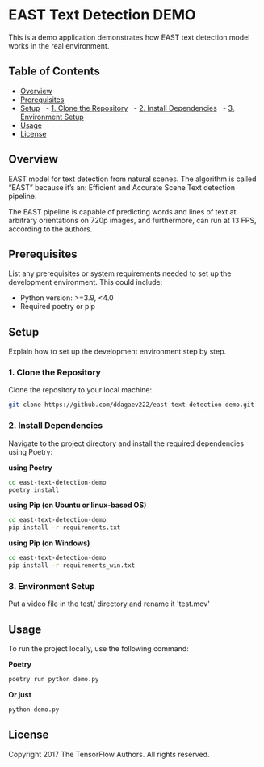 # EAST Text Detection DEMO

This is a demo application demonstrates how EAST text detection model works in the real environment.

## Table of Contents

- [Overview](#overview)
- [Prerequisites](#prerequisites)
- [Setup](#setup)
  - [1. Clone the Repository](#1-clone-the-repository)
  - [2. Install Dependencies](#2-install-dependencies)
  - [3. Environment Setup](#3-environment-setup)
- [Usage](#usage)
- [License](#license)

## Overview

EAST model for text detection from natural scenes.
The algorithm is called “EAST” because it’s an: Efficient and Accurate Scene Text detection pipeline.

The EAST pipeline is capable of predicting words and lines of text at arbitrary orientations on 720p images, and furthermore, can run at 13 FPS, according to the authors.

## Prerequisites

List any prerequisites or system requirements needed to set up the development environment. This could include:

- Python version: >=3.9, <4.0
- Required poetry or pip

## Setup

Explain how to set up the development environment step by step.

### 1. Clone the Repository

Clone the repository to your local machine:

```bash
git clone https://github.com/ddagaev222/east-text-detection-demo.git
```

### 2. Install Dependencies

Navigate to the project directory and install the required dependencies using Poetry:

**using Poetry**
```bash
cd east-text-detection-demo
poetry install
```

**using Pip (on Ubuntu or linux-based OS)**
```bash
cd east-text-detection-demo
pip install -r requirements.txt
```

**using Pip (on Windows)**
```bash
cd east-text-detection-demo
pip install -r requirements_win.txt
```

### 3. Environment Setup

Put a video file in the test/ directory and rename it 'test.mov'

## Usage

To run the project locally, use the following command:

**Poetry**
```bash
poetry run python demo.py
```
**Or just**
```bash
python demo.py
```

## License

Copyright 2017 The TensorFlow Authors.  All rights reserved.